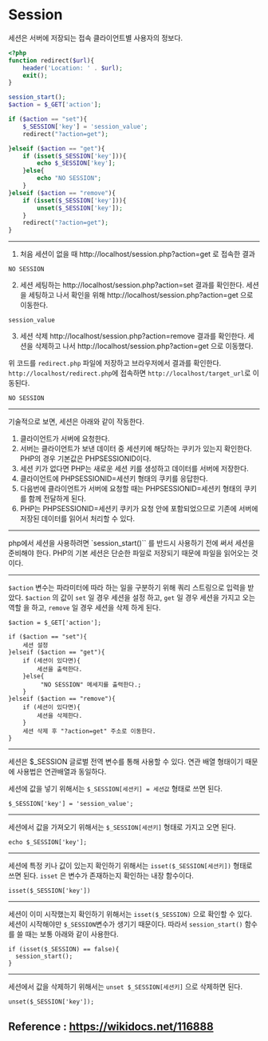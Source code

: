 # Session

세션은 서버에 저장되는 접속 클라이언트별 사용자의 정보다.

```PHP
<?php
function redirect($url){
    header('Location: ' . $url);
    exit();
}

session_start();
$action = $_GET['action'];

if ($action == "set"){
    $_SESSION['key'] = 'session_value';
    redirect("?action=get");

}elseif ($action == "get"){
    if (isset($_SESSION['key'])){
        echo $_SESSION['key'];
    }else{
        echo "NO SESSION";
    }
}elseif ($action == "remove"){
    if (isset($_SESSION['key'])){
        unset($_SESSION['key']);
    }
    redirect("?action=get");
}

```

---

1. 처음 세션이 없을 때 http://localhost/session.php?action=get 로 접속한 결과

```
NO SESSION
```

2. 세션 세팅하는 http://localhost/session.php?action=set 결과를 확인한다. 세션을 세팅하고 나서 확인을 위해 http://localhost/session.php?action=get 으로 이동한다.

```
session_value
```

3. 세션 삭제 http://localhost/session.php?action=remove 결과를 확인한다. 세션을 삭제하고 나서 http://localhost/session.php?action=get 으로 이동했다.

위 코드를 `redirect.php` 파일에 저장하고 브라우저에서 결과를 확인한다.
`http://localhost/redirect.php`에 접속하면 `http://localhost/target_url`로 이동된다.

```
NO SESSION
```

---
기술적으로 보면, 세션은 아래와 같이 작동한다.

1. 클라이언트가 서버에 요청한다.
2. 서버는 클라이언트가 보낸 데이터 중 세션키에 해당하는 쿠키가 있는지 확인한다. PHP의 경우 기본값은 PHPSESSIONID이다.
3. 세션 키가 없다면 PHP는 새로운 세션 키를 생성하고 데이터를 서버에 저장한다.
4. 클라이언트에 PHPSESSIONID=세션키 형태의 쿠키를 응답한다.
5. 다음번에 클라이언트가 서버에 요청할 때는 PHPSESSIONID=세션키 형태의 쿠키를 함께 전달하게 된다.
6. PHP는 PHPSESSIONID=세션키 쿠키가 요청 안에 포함되었으므로 기존에 서버에 저장된 데이터를 읽어서 처리할 수 있다.

---

php에서 세션을 사용하려면 `session_start()`` 를 반드시 사용하기 전에 써서 세션을 준비해야 한다. PHP의 기본 세션은 단순한 파일로 저장되기 때문에 파일을 읽어오는 것이다.

---

`$action` 변수는 파라미터에 따라 하는 일을 구분하기 위해 쿼리 스트링으로 입력을 받았다.
`$action` 의 값이 `set` 일 경우 세션을 설정 하고, `get` 일 경우 세션을 가지고 오는 역할 을 하고, `remove` 일 경우 세션을 삭제 하게 된다.

```
$action = $_GET['action'];

if ($action == "set"){
    세션 설정
}elseif ($action == "get"){
    if (세션이 있다면){
        세션을 출력한다.
    }else{
         "NO SESSION" 메세지를 출력한다.;
    }
}elseif ($action == "remove"){
    if (세션이 있다면){
        세션을 삭제한다.
    }
    세션 삭제 후 "?action=get" 주소로 이동한다.
}
```

---
세션은 $_SESSION 글로벌 전역 변수를 통해 사용할 수 있다. 연관 배열 형태이기 때문에 사용법은 연관배열과 동일하다.

세션에 값을 넣기 위해서는 `$_SESSION[세션키] = 세션값` 형태로 쓰면 된다.

```
$_SESSION['key'] = 'session_value';
```

---
세션에서 값을 가져오기 위해서는 `$_SESSION[세션키]` 형태로 가지고 오면 된다.

```
echo $_SESSION['key'];
```

---
세션에 특정 키나 값이 있는지 확인하기 위해서는 `isset($_SESSION[세션키])` 형태로 쓰면 된다. `isset` 은 변수가 존재하는지 확인하는 내장 함수이다.

```
isset($_SESSION['key'])
```

---
세션이 이미 시작했는지 확인하기 위해서는 `isset($_SESSION)` 으로 확인할 수 있다. 세션이 시작해야만 `$_SESSION`변수가 생기기 때문이다. 따라서 `session_start()` 함수를 쓸 때는 보통 아래와 같이 사용한다.

```
if (isset($_SESSION) == false){
  session_start();
}
```

---
세션에서 값을 삭제하기 위해서는 `unset $_SESSION[세션키]` 으로 삭제하면 된다.

```
unset($_SESSION['key']);
```




## Reference : https://wikidocs.net/116888